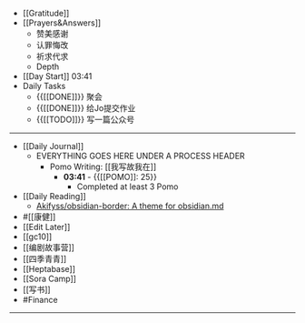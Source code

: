 - [[Gratitude]]
- [[Prayers&Answers]]
    - 赞美感谢
    - 认罪悔改
    - 祈求代求
    - Depth
- [[Day Start]] 03:41
- Daily Tasks
    - {{[[DONE]]}} 聚会
    - {{[[DONE]]}} 给Jo提交作业
    - {{[[TODO]]}} 写一篇公众号
- ---
- [[Daily Journal]] 
    - EVERYTHING GOES HERE UNDER A PROCESS HEADER
        - Pomo Writing: [[我写故我在]]
            - **03:41** - {{[[POMO]]: 25}}
                -  Completed at least 3 Pomo
- [[Daily Reading]]
    - [Akifyss/obsidian-border: A theme for obsidian.md](https://github.com/Akifyss/obsidian-border)
- #[[康健]]
- [[Edit Later]]
- [[gc10]]
- [[编剧故事营]]
- [[四季青青]]
- [[Heptabase]]
- [[Sora Camp]]
- [[写书]]
- #Finance
- ---

